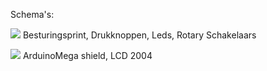 
Schema's:

<p><a href="https://github.com/costonisp/Meetzender/blob/master/documentation/besturings_print/Besturingsprint.jpg"><img src="https://github.com/costonisp/Meetzender/blob/master/documentation/besturings_print/BesturingsprintTN.jpg" ></a>
Besturingsprint, Drukknoppen, Leds, Rotary Schakelaars</p>

<p><a href="https://github.com/costonisp/Meetzender/blob/master/documentation/besturings_print/Display-ArduinoMega.jpg"><img src="https://github.com/costonisp/Meetzender/blob/master/documentation/besturings_print/Display-ArduinoMegaTN.jpg"></a>
ArduinoMega shield, LCD 2004 </p>
